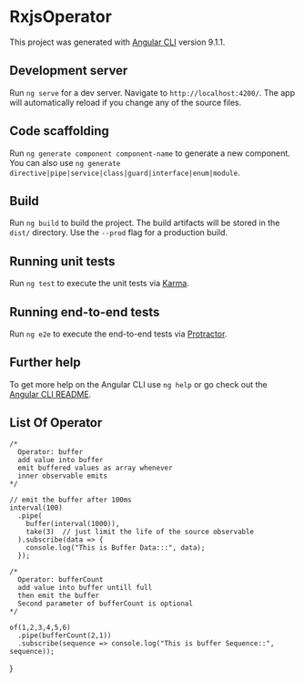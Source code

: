 # RxjsOperator

This project was generated with [Angular CLI](https://github.com/angular/angular-cli) version 9.1.1.

## Development server

Run `ng serve` for a dev server. Navigate to `http://localhost:4200/`. The app will automatically reload if you change any of the source files.

## Code scaffolding

Run `ng generate component component-name` to generate a new component. You can also use `ng generate directive|pipe|service|class|guard|interface|enum|module`.

## Build

Run `ng build` to build the project. The build artifacts will be stored in the `dist/` directory. Use the `--prod` flag for a production build.

## Running unit tests

Run `ng test` to execute the unit tests via [Karma](https://karma-runner.github.io).

## Running end-to-end tests

Run `ng e2e` to execute the end-to-end tests via [Protractor](http://www.protractortest.org/).

## Further help

To get more help on the Angular CLI use `ng help` or go check out the [Angular CLI README](https://github.com/angular/angular-cli/blob/master/README.md).

## List Of Operator
    /* 
      Operator: buffer
      add value into buffer
      emit buffered values as array whenever
      inner observable emits
    */

    // emit the buffer after 100ms
    interval(100)
      .pipe(
        buffer(interval(1000)),
        take(3)  // just limit the life of the source observable
      ).subscribe(data => {
        console.log("This is Buffer Data:::", data);
      });

    /* 
      Operator: bufferCount
      add value into buffer untill full
      then emit the buffer
      Second parameter of bufferCount is optional
    */

    of(1,2,3,4,5,6)
      .pipe(bufferCount(2,1))
      .subscribe(sequence => console.log("This is buffer Sequence::", sequence));
  }


